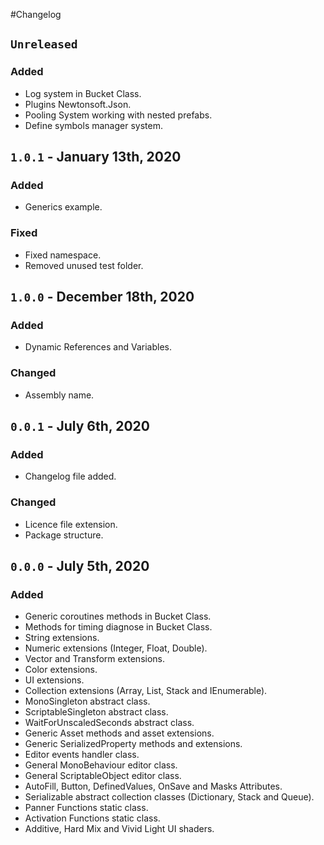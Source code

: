 #Changelog

## `Unreleased`
### Added
- Log system in Bucket Class.
- Plugins Newtonsoft.Json.
- Pooling System working with nested prefabs.
- Define symbols manager system.


## `1.0.1` - January 13th, 2020
### Added
- Generics example.
### Fixed
- Fixed namespace.
- Removed unused test folder.


## `1.0.0` - December 18th, 2020
### Added
- Dynamic References and Variables.
### Changed
- Assembly name.


## `0.0.1` - July 6th, 2020
### Added
- Changelog file added.
### Changed
- Licence file extension.
- Package structure.


## `0.0.0` - July 5th, 2020
### Added
- Generic coroutines methods in Bucket Class.
- Methods for timing diagnose in Bucket Class.
- String extensions.
- Numeric extensions (Integer, Float, Double).
- Vector and Transform extensions.
- Color extensions.
- UI extensions.
- Collection extensions (Array, List, Stack and IEnumerable).
- MonoSingleton abstract class.
- ScriptableSingleton abstract class.
- WaitForUnscaledSeconds abstract class.
- Generic Asset methods and asset extensions.
- Generic SerializedProperty methods and extensions.
- Editor events handler class.
- General MonoBehaviour editor class.
- General ScriptableObject editor class.
- AutoFill, Button, DefinedValues, OnSave and Masks Attributes.
- Serializable abstract collection classes (Dictionary, Stack and Queue).
- Panner Functions static class.
- Activation Functions static class.
- Additive, Hard Mix and Vivid Light UI shaders.
 
